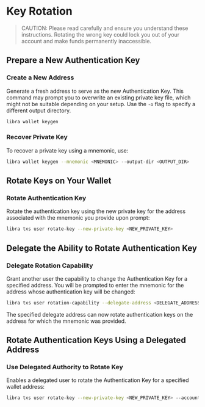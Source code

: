 # Key Rotation
> CAUTION: Please read carefully and ensure you understand these instructions. Rotating the wrong key could lock you out of your account and make funds permanently inaccessible.

## Prepare a New Authentication Key

### Create a New Address
Generate a fresh address to serve as the new Authentication Key. This command may prompt you to overwrite an existing private key file, which might not be suitable depending on your setup. Use the `-o` flag to specify a different output directory.

```bash
libra wallet keygen
```

### Recover Private Key
To recover a private key using a mnemonic, use:

```bash
libra wallet keygen --mnemonic <MNEMONIC> --output-dir <OUTPUT_DIR>
```

## Rotate Keys on Your Wallet

### Rotate Authentication Key
Rotate the authentication key using the new private key for the address associated with the mnemonic you provide upon prompt:

```bash
libra txs user rotate-key --new-private-key <NEW_PRIVATE_KEY>
```

## Delegate the Ability to Rotate Authentication Key

### Delegate Rotation Capability
Grant another user the capability to change the Authentication Key for a specified address. You will be prompted to enter the mnemonic for the address whose authentication key will be changed:

```bash
libra txs user rotation-capability --delegate-address <DELEGATE_ADDRESS>
```

The specified delegate address can now rotate authentication keys on the address for which the mnemonic was provided.

## Rotate Authentication Keys Using a Delegated Address

### Use Delegated Authority to Rotate Key
Enables a delegated user to rotate the Authentication Key for a specified wallet address:

```bash
libra txs user rotate-key --new-private-key <NEW_PRIVATE_KEY> --account-address <ACCOUNT_ADDRESS>